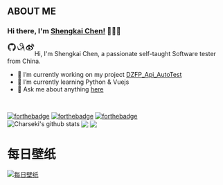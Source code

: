 ## ABOUT ME
### Hi there, I'm [Shengkai Chen!](http://www.chenshengkai.com) 👋👋👋

<a href="https://github.com/charseki">
  <img align="left" alt="Shengkai Chen | github" width="21px" src="https://raw.githubusercontent.com/charseki/charseki/master/assets/github.svg" />
</a>
<a href="https://www.cnblogs.com/chenshengkai/">
  <img align="left" alt="Shengkai Chen | cnblogs" width="21px" src="https://raw.githubusercontent.com/charseki/charseki/master/assets/cnblogs.svg" />
</a>
<a href="https://weibo.com/u/3264687187?source=blog">
  <img align="left" alt="Shengkai Chen | sina" width="21px" src="https://raw.githubusercontent.com/charseki/charseki/master/assets/sina.svg" />
</a>
<br/>
Hi, I'm Shengkai Chen, a passionate self-taught Software tester from China.

- 🔭 I’m currently working on my project [DZFP_Api_AutoTest](https://github.com/charseki/DZFP_Api_AutoTest)
- 🌱 I’m currently learning Python & Vuejs
- 💬 Ask me about anything [here](https://github.com/charseki/charseki/issues) 
<br/>

[![forthebadge](https://forthebadge.com/images/badges/ages-20-30.svg)](http://www.chenshengkai.com)
[![forthebadge](https://forthebadge.com/images/badges/for-you.svg)](http://www.chenshengkai.com)
[![forthebadge](https://forthebadge.com/images/badges/made-with-python.svg)](http://www.chenshengkai.com)
<br/>
<a>
  <img align="center" src="https://github-readme-stats.vercel.app/api?username=charseki&show_icons=true&include_all_commits=true&theme=radical" 
  alt="Charseki's github stats" />
</a>
<a>
  <img align="center" src="https://github-readme-stats.vercel.app/api/pin/?username=charseki&repo=API_Auto_Test&theme=radical" />
</a>
<a>
  <img align="center" src="https://github-readme-stats.vercel.app/api/pin/?username=charseki&repo=DZFP_Api_AutoTest&theme=radical" />
</a>

# 每日壁纸
[![每日壁纸](https://cn.bing.com/th?id=OHR.LifeguardEntrance_ZH-CN7394984988_1920x1080.jpg&rf=LaDigue_1920x1080.jpg&pid=hp)](http://www.chenshengkai.com)
